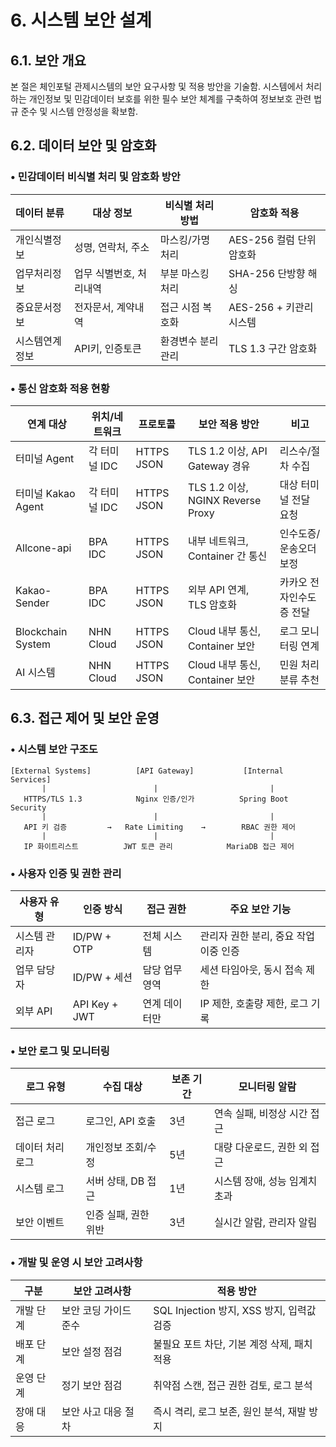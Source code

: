 # 6. 시스템 보안 설계

## 6.1. 보안 개요

본 절은 체인포털 관제시스템의 보안 요구사항 및 적용 방안을 기술함. 시스템에서 처리하는 개인정보 및 민감데이터 보호를 위한 필수 보안 체계를 구축하여 정보보호 관련 법규 준수 및 시스템 안정성을 확보함.

## 6.2. 데이터 보안 및 암호화

### • 민감데이터 비식별 처리 및 암호화 방안

|데이터 분류|대상 정보|비식별 처리 방법|암호화 적용|
|---|---|---|---|
|개인식별정보|성명, 연락처, 주소|마스킹/가명처리|AES-256 컬럼 단위 암호화|
|업무처리정보|업무 식별번호, 처리내역|부분 마스킹 처리|SHA-256 단방향 해싱|
|중요문서정보|전자문서, 계약내역|접근 시점 복호화|AES-256 + 키관리시스템|
|시스템연계정보|API키, 인증토큰|환경변수 분리관리|TLS 1.3 구간 암호화|

### • 통신 암호화 적용 현황

| 연계 대상             | 위치/네트워크   | 프로토콜       | 보안 적용 방안                        | 비고            |
| ----------------- | --------- | ---------- | ------------------------------- | ------------- |
| 터미널 Agent         | 각 터미널 IDC | HTTPS JSON | TLS 1.2 이상, API Gateway 경유      | 리스수/절차 수집     |
| 터미널 Kakao Agent   | 각 터미널 IDC | HTTPS JSON | TLS 1.2 이상, NGINX Reverse Proxy | 대상 터미널 전달 요청  |
| Allcone-api       | BPA IDC   | HTTPS JSON | 내부 네트워크, Container 간 통신         | 인수도증/운송오더 보정  |
| Kakao-Sender      | BPA IDC   | HTTPS JSON | 외부 API 연계, TLS 암호화              | 카카오 전자인수도증 전달 |
| Blockchain System | NHN Cloud | HTTPS JSON | Cloud 내부 통신, Container 보안       | 로그 모니터링 연계    |
| AI 시스템            | NHN Cloud | HTTPS JSON | Cloud 내부 통신, Container 보안       | 민원 처리 분류 추천   |

## 6.3. 접근 제어 및 보안 운영

### • 시스템 보안 구조도

```
[External Systems]          [API Gateway]           [Internal Services]
       |                        |                         |
   HTTPS/TLS 1.3            Nginx 인증/인가          Spring Boot Security
       |                        |                         |
   API 키 검증         →   Rate Limiting    →        RBAC 권한 제어
       |                        |                         |
   IP 화이트리스트          JWT 토큰 관리            MariaDB 접근 제어
```

### • 사용자 인증 및 권한 관리

| 사용자 유형  | 인증 방식         | 접근 권한    | 주요 보안 기능               |
| ------- | ------------- | -------- | ---------------------- |
| 시스템 관리자 | ID/PW + OTP   | 전체 시스템   | 관리자 권한 분리, 중요 작업 이중 인증 |
| 업무 담당자  | ID/PW + 세션    | 담당 업무 영역 | 세션 타임아웃, 동시 접속 제한      |
| 외부 API  | API Key + JWT | 연계 데이터만  | IP 제한, 호출량 제한, 로그 기록   |

### • 보안 로그 및 모니터링

| 로그 유형     | 수집 대상        | 보존 기간 | 모니터링 알람           |
| --------- | ------------ | ----- | ----------------- |
| 접근 로그     | 로그인, API 호출  | 3년    | 연속 실패, 비정상 시간 접근  |
| 데이터 처리 로그 | 개인정보 조회/수정   | 5년    | 대량 다운로드, 권한 외 접근  |
| 시스템 로그    | 서버 상태, DB 접근 | 1년    | 시스템 장애, 성능 임계치 초과 |
| 보안 이벤트    | 인증 실패, 권한 위반 | 3년    | 실시간 알람, 관리자 알림    |

### • 개발 및 운영 시 보안 고려사항

| 구분    | 보안 고려사항      | 적용 방안                            |
| ----- | ------------ | -------------------------------- |
| 개발 단계 | 보안 코딩 가이드 준수 | SQL Injection 방지, XSS 방지, 입력값 검증 |
| 배포 단계 | 보안 설정 점검     | 불필요 포트 차단, 기본 계정 삭제, 패치 적용       |
| 운영 단계 | 정기 보안 점검     | 취약점 스캔, 접근 권한 검토, 로그 분석          |
| 장애 대응 | 보안 사고 대응 절차  | 즉시 격리, 로그 보존, 원인 분석, 재발 방지       |

